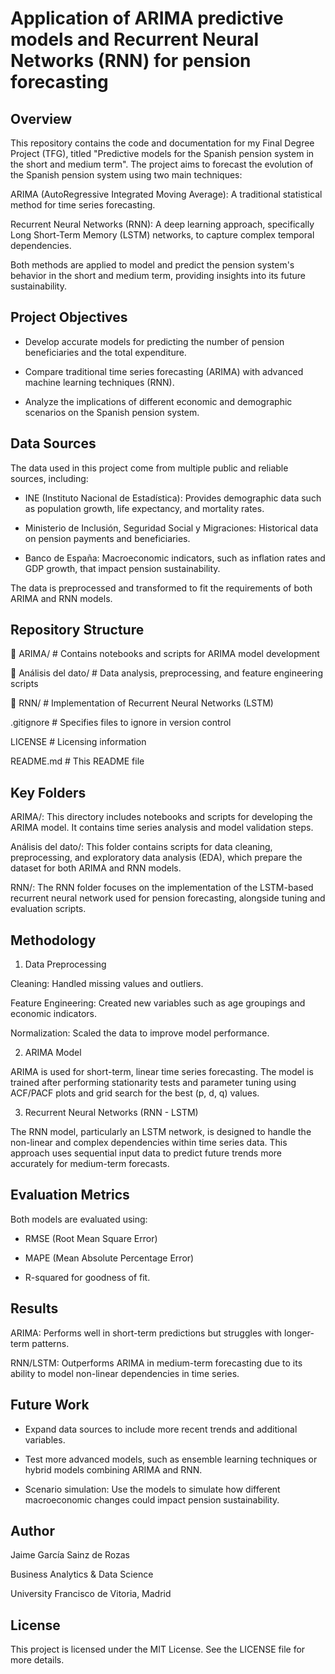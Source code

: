 # Application of ARIMA predictive models and Recurrent Neural Networks (RNN) for pension forecasting

## Overview
This repository contains the code and documentation for my Final Degree Project (TFG), titled "Predictive models for the Spanish pension system in the short and medium term". The project aims to forecast the evolution of the Spanish pension system using two main techniques:

ARIMA (AutoRegressive Integrated Moving Average): A traditional statistical method for time series forecasting.

Recurrent Neural Networks (RNN): A deep learning approach, specifically Long Short-Term Memory (LSTM) networks, to capture complex temporal dependencies.

Both methods are applied to model and predict the pension system's behavior in the short and medium term, providing insights into its future sustainability.

## Project Objectives
- Develop accurate models for predicting the number of pension beneficiaries and the total expenditure.

- Compare traditional time series forecasting (ARIMA) with advanced machine learning techniques (RNN).

- Analyze the implications of different economic and demographic scenarios on the Spanish pension system.

## Data Sources
The data used in this project come from multiple public and reliable sources, including:

- INE (Instituto Nacional de Estadística): Provides demographic data such as population growth, life expectancy, and mortality rates.

- Ministerio de Inclusión, Seguridad Social y Migraciones: Historical data on pension payments and beneficiaries.

- Banco de España: Macroeconomic indicators, such as inflation rates and GDP growth, that impact pension sustainability.

The data is preprocessed and transformed to fit the requirements of both ARIMA and RNN models.

## Repository Structure
📂 ARIMA/               # Contains notebooks and scripts for ARIMA model development

📂 Análisis del dato/    # Data analysis, preprocessing, and feature engineering scripts

📂 RNN/                 # Implementation of Recurrent Neural Networks (LSTM)

.gitignore              # Specifies files to ignore in version control

LICENSE                 # Licensing information

README.md               # This README file

## Key Folders
ARIMA/: This directory includes notebooks and scripts for developing the ARIMA model. It contains time series analysis and model validation steps.

Análisis del dato/: This folder contains scripts for data cleaning, preprocessing, and exploratory data analysis (EDA), which prepare the dataset for both ARIMA and RNN models.

RNN/: The RNN folder focuses on the implementation of the LSTM-based recurrent neural network used for pension forecasting, alongside tuning and evaluation scripts.

## Methodology
1. Data Preprocessing

Cleaning: Handled missing values and outliers.

Feature Engineering: Created new variables such as age groupings and economic indicators.

Normalization: Scaled the data to improve model performance.


2. ARIMA Model

ARIMA is used for short-term, linear time series forecasting. The model is trained after performing stationarity tests and parameter tuning using ACF/PACF plots and grid search for the best (p, d, q) values.

3. Recurrent Neural Networks (RNN - LSTM)

The RNN model, particularly an LSTM network, is designed to handle the non-linear and complex dependencies within time series data. This approach uses sequential input data to predict future trends more accurately for medium-term forecasts.

## Evaluation Metrics
Both models are evaluated using:

- RMSE (Root Mean Square Error)

- MAPE (Mean Absolute Percentage Error)

- R-squared for goodness of fit.

## Results
ARIMA: Performs well in short-term predictions but struggles with longer-term patterns.

RNN/LSTM: Outperforms ARIMA in medium-term forecasting due to its ability to model non-linear dependencies in time series.

## Future Work
- Expand data sources to include more recent trends and additional variables.

- Test more advanced models, such as ensemble learning techniques or hybrid models combining ARIMA and RNN.

- Scenario simulation: Use the models to simulate how different macroeconomic changes could impact pension sustainability.

## Author
Jaime García Sainz de Rozas

Business Analytics & Data Science

University Francisco de Vitoria, Madrid

## License
This project is licensed under the MIT License. See the LICENSE file for more details.
